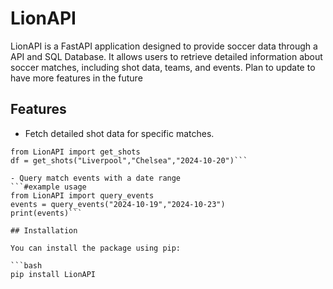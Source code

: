 # LionAPI

LionAPI is a FastAPI application designed to provide soccer data through a API and SQL Database. It allows users to retrieve detailed information about soccer matches, including shot data, teams, and events. Plan to update to have more features in
the future

## Features

- Fetch detailed shot data for specific matches.
```#example usage
from LionAPI import get_shots
df = get_shots("Liverpool","Chelsea","2024-10-20")```

- Query match events with a date range
```#example usage
from LionAPI import query_events
events = query_events("2024-10-19","2024-10-23")
print(events)```

## Installation

You can install the package using pip:

```bash
pip install LionAPI

